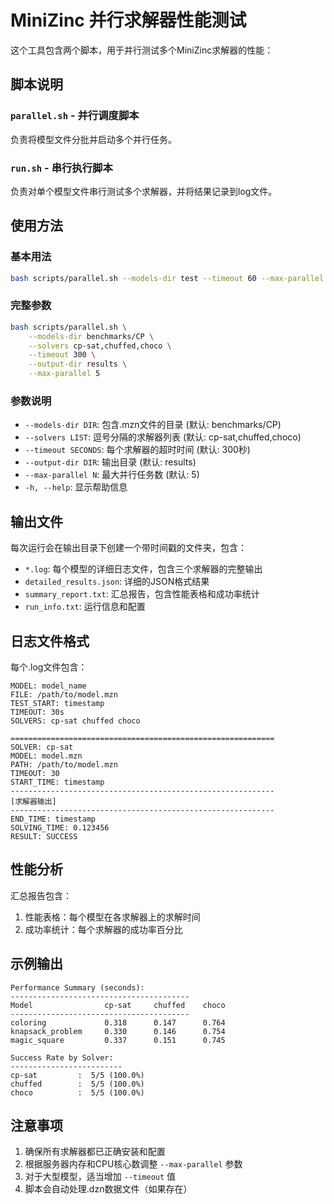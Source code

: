 # MiniZinc 并行求解器性能测试

这个工具包含两个脚本，用于并行测试多个MiniZinc求解器的性能：

## 脚本说明

### `parallel.sh` - 并行调度脚本
负责将模型文件分批并启动多个并行任务。

### `run.sh` - 串行执行脚本  
负责对单个模型文件串行测试多个求解器，并将结果记录到log文件。

## 使用方法

### 基本用法
```bash
bash scripts/parallel.sh --models-dir test --timeout 60 --max-parallel 5
```

### 完整参数
```bash
bash scripts/parallel.sh \
    --models-dir benchmarks/CP \
    --solvers cp-sat,chuffed,choco \
    --timeout 300 \
    --output-dir results \
    --max-parallel 5
```

### 参数说明
- `--models-dir DIR`: 包含.mzn文件的目录 (默认: benchmarks/CP)
- `--solvers LIST`: 逗号分隔的求解器列表 (默认: cp-sat,chuffed,choco)  
- `--timeout SECONDS`: 每个求解器的超时时间 (默认: 300秒)
- `--output-dir DIR`: 输出目录 (默认: results)
- `--max-parallel N`: 最大并行任务数 (默认: 5)
- `-h, --help`: 显示帮助信息

## 输出文件

每次运行会在输出目录下创建一个带时间戳的文件夹，包含：

- `*.log`: 每个模型的详细日志文件，包含三个求解器的完整输出
- `detailed_results.json`: 详细的JSON格式结果
- `summary_report.txt`: 汇总报告，包含性能表格和成功率统计
- `run_info.txt`: 运行信息和配置

## 日志文件格式

每个.log文件包含：
```
MODEL: model_name
FILE: /path/to/model.mzn
TEST_START: timestamp
TIMEOUT: 30s
SOLVERS: cp-sat chuffed choco

===========================================================
SOLVER: cp-sat
MODEL: model.mzn
PATH: /path/to/model.mzn
TIMEOUT: 30
START_TIME: timestamp
-----------------------------------------------------------
[求解器输出]
-----------------------------------------------------------
END_TIME: timestamp
SOLVING_TIME: 0.123456
RESULT: SUCCESS
```

## 性能分析

汇总报告包含：
1. 性能表格：每个模型在各求解器上的求解时间
2. 成功率统计：每个求解器的成功率百分比

## 示例输出

```
Performance Summary (seconds):
----------------------------------------
Model                cp-sat     chuffed    choco     
----------------------------------------
coloring             0.318      0.147      0.764      
knapsack_problem     0.330      0.146      0.754      
magic_square         0.337      0.151      0.745      

Success Rate by Solver:
-------------------------
cp-sat         :  5/5 (100.0%)
chuffed        :  5/5 (100.0%)
choco          :  5/5 (100.0%)
```

## 注意事项

1. 确保所有求解器都已正确安装和配置
2. 根据服务器内存和CPU核心数调整 `--max-parallel` 参数
3. 对于大型模型，适当增加 `--timeout` 值
4. 脚本会自动处理.dzn数据文件（如果存在） 